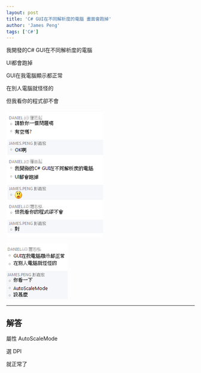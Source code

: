 ```yaml
---
layout: post
title: 'C# GUI在不同解析度的電腦 畫面會跑掉'
author: 'James Peng'
tags: ['C#']
---
```


我開發的C# GUI在不同解析度的電腦

UI都會跑掉

GUI在我電腦顯示都正常

在別人電腦就怪怪的

但我看你的程式卻不會



![](..\images\2016-04-27-CSharp_AutoScaleMode\zvwoILC.png)

![](..\images\2016-04-27-CSharp_AutoScaleMode\iPrHZYh.png)


----------

## 解答 ##

屬性 AutoScaleMode

選 DPI

就正常了




